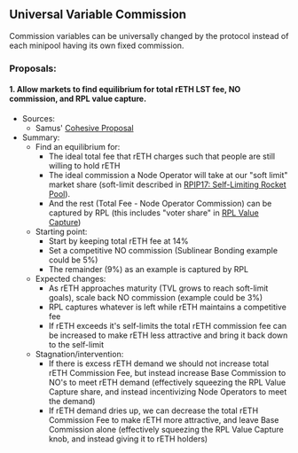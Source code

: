 ## Universal Variable Commission

Commission variables can be universally changed by the protocol instead of each minipool having its own fixed commission.

### Proposals:

#### 1. Allow markets to find equilibrium for total rETH LST fee, NO commission, and RPL value capture.
- Sources:
  - Samus' [Cohesive Proposal](https://github.com/orangesamus/RocketPoolRapidResearchIncubator/blob/main/CohesiveProposal.md)
- Summary:
  - Find an equilibrium for:
    - The ideal total fee that rETH charges such that people are still willing to hold rETH
    - The ideal commission a Node Operator will take at our "soft limit" market share (soft-limit described in [RPIP17: Self-Limiting Rocket Pool](https://rpips.rocketpool.net/RPIPs/RPIP-17)).
    - And the rest (Total Fee - Node Operator Commission) can be captured by RPL (this includes "voter share" in [RPL Value Capture](/Proposals/RPLValueCapture.md))
  - Starting point:
    - Start by keeping total rETH fee at 14%
    - Set a competitive NO commission (Sublinear Bonding example could be 5%)
    - The remainder (9%) as an example is captured by RPL
  - Expected changes:
    - As rETH approaches maturity (TVL grows to reach soft-limit goals), scale back NO commission (example could be 3%)
    - RPL captures whatever is left while rETH maintains a competitive fee
    - If rETH exceeds it's self-limits the total rETH commission fee can be increased to make rETH less attractive and bring it back down to the self-limit
  - Stagnation/intervention:
    - If there is excess rETH demand we should not increase total rETH Commission Fee, but instead increase Base Commission to NO's to meet rETH demand (effectively squeezing the RPL Value Capture share, and instead incentivizing Node Operators to meet the demand)
    - If rETH demand dries up, we can decrease the total rETH Commission Fee to make rETH more attractive, and leave Base Commission alone (effectively squeezing the RPL Value Capture knob, and instead giving it to rETH holders)